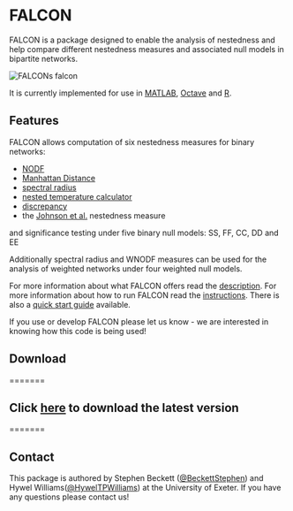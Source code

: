 FALCON
======

FALCON is a package designed to enable the analysis of nestedness and help compare different nestedness measures and associated null models in bipartite networks.


![FALCONs falcon](https://raw.github.com/sjbeckett/FALCON/master/Documentation/RAWfiles/falcon.png)

It is currently implemented for use in [MATLAB](http://www.mathworks.co.uk/products/matlab/), [Octave](https://www.gnu.org/software/octave/) and [R](http://www.r-project.org/).

## Features

FALCON allows computation of six nestedness measures for binary networks:
* [NODF](http://dx.doi.org/10.1111/j.0030-1299.2008.16644.x)
* [Manhattan Distance](http://dx.doi.org/10.1016/j.ecocom.2012.05.003)
* [spectral radius](http://dx.doi.org/10.1038/ncomms2422)
* [nested temperature calculator](http://dx.doi.org/10.1007/BF00317508)
* [discrepancy](http://dx.doi.org/10.1007/s004420050784)
* the [Johnson et al.](http://dx.doi.org/10.1371/journal.pone.0074025) nestedness measure

and significance testing under five binary null models:
SS, FF, CC, DD and EE

Additionally spectral radius and WNODF measures can be used for the analysis of weighted networks under four weighted null models.

For more information about what FALCON offers read the [description](https://raw.github.com/sjbeckett/FALCON/master/Documentation/FALCON_Manuscript.pdf).
For more information about how to run FALCON read the [instructions](https://raw.github.com/sjbeckett/FALCON/master/Documentation/FALCON_InstructionGuide.pdf).
There is also a [quick start guide](https://raw.github.com/sjbeckett/FALCON/master/Documentation/FALCON_QuickStartGuide.pdf) available.


If you use or develop FALCON please let us know - we are interested in knowing how this code is being used!

Download
--------
=======
## Click [here](https://github.com/sjbeckett/FALCON/archive/master.zip) to download the latest version
=======

Contact
--------

This package is authored by Stephen Beckett ([@BeckettStephen](https://twitter.com/BeckettStephen)) and Hywel Williams([@HywelTPWilliams](https://twitter.com/HywelTPWilliams)) at the University of Exeter. If you have any questions please contact us!

